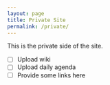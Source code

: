 ```yaml
---
layout: page
title: Private Site
permalink: /private/
---
```


This is the private side of the site.

* [ ] Upload wiki
* [ ] Upload daily agenda
* [ ] Provide some links here